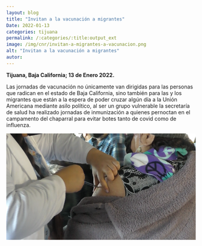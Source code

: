 ```yaml
---
layout: blog
title: "Invitan a la vacunación a migrantes"
Date: 2022-01-13
categories: tijuana
permalink: /:categories/:title:output_ext
image: /img/cnr/invitan-a-migrantes-a-vacunacion.png
alt: "Invitan a la vacunación a migrantes"
autor:
---
```


**Tijuana, Baja California; 13 de Enero 2022.** 

Las jornadas de vacunación no únicamente van dirigidas para las personas que radican en el estado de Baja California, sino también para las y los migrantes que están a la espera de poder cruzar algún día a la Unión Americana mediante asilo político, al ser un grupo vulnerable la secretaría de salud ha realizado jornadas de inmunización a quienes pernoctan en el campamento del chaparral para evitar botes tanto de covid como de influenza.


<div id="carouselExampleSlidesOnly" class="carousel slide" data-ride="carousel">
  <div class="carousel-inner">
    <div class="carousel-item active">
       <img class="d-block w-100" src="/img/cnr/invitan-a-migrantes-a-vacunacion.png" loading="lazy"  alt="Invitan a la vacunación a migrantes">
    </div>
  </div>
</div>